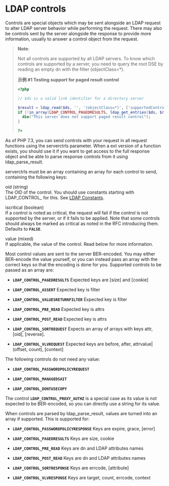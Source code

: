 LDAP controls
=============

Controls are special objects which may be sent alongside an LDAP request
to alter LDAP server behavior while performing the request. There may
also be controls sent by the server alongside the response to provide
more information, usually to answer a control object from the request.

> **Note**:
>
> Not all controls are supported by all LDAP servers. To know which
> controls are supported by a server, you need to query the root DSE by
> reading an empty dn with the filter (objectClass=\*).
>
> **示例 \#1 Testing support for paged result control**
>
> ``` php
> <?php
>
> // $ds is a valid link identifier for a directory server
>
> $result = ldap_read($ds, '', '(objectClass=*)', ['supportedControl']);
> if (!in_array(LDAP_CONTROL_PAGEDRESULTS, ldap_get_entries($ds, $result)[0]['supportedcontrol'])) {
>   die("This server does not support paged result control");
> }
>
> ?>
> ```

As of PHP 7.3, you can send controls with your request in all request
functions using the serverctrls parameter. When a ext version of a
function exists, you should use it if you want to get access to the full
response object and be able to parse response controls from it using
<span class="function">ldap\_parse\_result</span>.

serverctrls must be an array containing an array for each control to
send, containing the following keys:

oid (<span class="type">string</span>)  
<span class="simpara"> The OID of the control. You should use constants
starting with LDAP\_CONTROL\_ for this. See
<a href="/ldap/constants.html" class="link">LDAP Constants</a>. </span>

iscritical (<span class="type">boolean</span>)  
<span class="simpara"> If a control is noted as critical, the request
will fail if the control is not supported by the server, or if it fails
to be applied. Note that some controls should always be marked as
critical as noted in the RFC introducing them. Defaults to **`FALSE`**.
</span>

value (<span class="type">mixed</span>)  
<span class="simpara"> If applicable, the value of the control. Read
below for more information. </span>

Most control values are sent to the server BER-encoded. You may either
BER-encode the value yourself, or you can instead pass an array with the
correct keys so that the encoding is done for you. Supported controls to
be passed as an array are:

-   **`LDAP_CONTROL_PAGEDRESULTS`** Expected keys are \[size\] and
    \[cookie\]

-   **`LDAP_CONTROL_ASSERT`** Expected key is filter

-   **`LDAP_CONTROL_VALUESRETURNFILTER`** Expected key is filter

-   **`LDAP_CONTROL_PRE_READ`** Expected key is attrs

-   **`LDAP_CONTROL_POST_READ`** Expected key is attrs

-   **`LDAP_CONTROL_SORTREQUEST`** Expects an array of arrays with keys
    attr, \[oid\], \[reverse\].

-   **`LDAP_CONTROL_VLVREQUEST`** Expected keys are before, after,
    attrvalue\|(offset, count), \[context\]

The following controls do not need any value:

-   **`LDAP_CONTROL_PASSWORDPOLICYREQUEST`**

-   **`LDAP_CONTROL_MANAGEDSAIT`**

-   **`LDAP_CONTROL_DONTUSECOPY`**

The control **`LDAP_CONTROL_PROXY_AUTHZ`** is a special case as its
value is not expected to be BER-encoded, so you can directly use a
string for its value.

When controls are parsed by <span
class="function">ldap\_parse\_result</span>, values are turned into an
array if supported. This is supported for:

-   **`LDAP_CONTROL_PASSWORDPOLICYRESPONSE`** Keys are expire, grace,
    \[error\]

-   **`LDAP_CONTROL_PAGEDRESULTS`** Keys are size, cookie

-   **`LDAP_CONTROL_PRE_READ`** Keys are dn and LDAP attributes names

-   **`LDAP_CONTROL_POST_READ`** Keys are dn and LDAP attributes names

-   **`LDAP_CONTROL_SORTRESPONSE`** Keys are errcode, \[attribute\]

-   **`LDAP_CONTROL_VLVRESPONSE`** Keys are target, count, errcode,
    context
